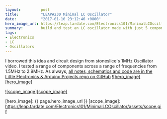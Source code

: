 ```yaml
---
layout:         post
title:          "LEAP#230 Minimal LC Oscillator"
date:           "2017-01-10 23:12:46 +0800"
hero_image_url: https://leap.tardate.com/Electronics101/MinimalLCOscillator/assets/MinimalLCOscillator_build.jpg
summary:        build and test an LC oscillator made with just 5 components
tags:
- Electronics
- LC
- Oscillators
---
```


I borrowed this idea and circuit design from stoneslice's 1MHz Oscillator video.
I tested a range of components across a range of frequencies from 1.5MHz to 2.9MHz.
As always, [all notes, schematics and code are in the Little Electronics & Arduino Projects repo on GitHub][project]
[![hero_image][hero_image]][project]

[![scope_image][scope_image]][project]


[leap]: https://leap.tardate.com
[project]: https://github.com/tardate/LittleArduinoProjects/tree/master/Electronics101/MinimalLCOscillator
[hero_image]: {{ page.hero_image_url }}
[scope_image]: https://leap.tardate.com/Electronics101/MinimalLCOscillator/assets/scope.gif

